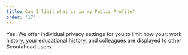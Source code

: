```yaml
---
title: Can I limit what is in my Public Profile?
order: '17'
---
```



Yes. We offer individual privacy settings for you to limit how your: work history, your educational history, and colleagues are displayed to other Scoutahead users.